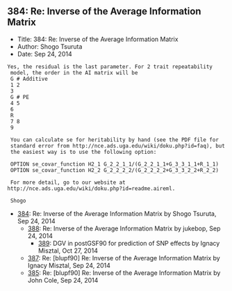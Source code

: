 ## 384: Re: Inverse of the Average Information Matrix

- Title: 384: Re: Inverse of the Average Information Matrix
- Author: Shogo Tsuruta
- Date: Sep 24, 2014

```
Yes, the residual is the last parameter. For 2 trait repeatability 
 model, the order in the AI matrix will be
 G # Additive
 1 2
 3
 G # PE
 4 5
 6
 R
 7 8
 9

 You can calculate se for heritability by hand (see the PDF file for 
 standard error from http://nce.ads.uga.edu/wiki/doku.php?id=faq), but 
 the easiest way is to use the following option:

 OPTION se_covar_function H2_1 G_2_2_1_1/(G_2_2_1_1+G_3_3_1_1+R_1_1)
 OPTION se_covar_function H2_2 G_2_2_2_2/(G_2_2_2_2+G_3_3_2_2+R_2_2)

 For more detail, go to our website at 
http://nce.ads.uga.edu/wiki/doku.php?id=readme.aireml.

 Shogo
```

- [384](0384.md): Re: Inverse of the Average Information Matrix by Shogo Tsuruta, Sep 24, 2014
    - [388](0388.md): Re: Inverse of the Average Information Matrix by jukebop, Sep 24, 2014
        - [389](0389.md): DGV in postGSF90 for prediction of SNP effects by Ignacy Misztal, Oct 27, 2014
    - [387](0387.md): Re: [blupf90] Re: Inverse of the Average Information Matrix by Ignacy Misztal, Sep 24, 2014
    - [385](0385.md): Re: [blupf90] Re: Inverse of the Average Information Matrix by John Cole, Sep 24, 2014
